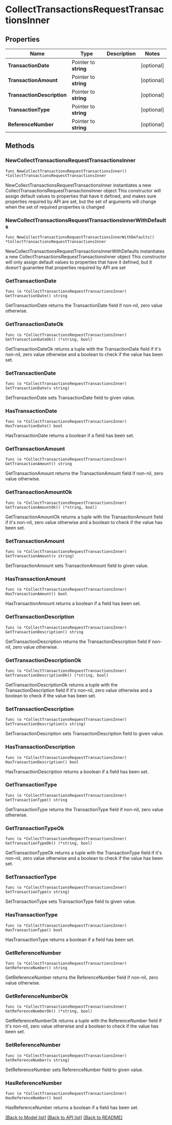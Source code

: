# CollectTransactionsRequestTransactionsInner

## Properties

Name | Type | Description | Notes
------------ | ------------- | ------------- | -------------
**TransactionDate** | Pointer to **string** |  | [optional] 
**TransactionAmount** | Pointer to **string** |  | [optional] 
**TransactionDescription** | Pointer to **string** |  | [optional] 
**TransactionType** | Pointer to **string** |  | [optional] 
**ReferenceNumber** | Pointer to **string** |  | [optional] 

## Methods

### NewCollectTransactionsRequestTransactionsInner

`func NewCollectTransactionsRequestTransactionsInner() *CollectTransactionsRequestTransactionsInner`

NewCollectTransactionsRequestTransactionsInner instantiates a new CollectTransactionsRequestTransactionsInner object
This constructor will assign default values to properties that have it defined,
and makes sure properties required by API are set, but the set of arguments
will change when the set of required properties is changed

### NewCollectTransactionsRequestTransactionsInnerWithDefaults

`func NewCollectTransactionsRequestTransactionsInnerWithDefaults() *CollectTransactionsRequestTransactionsInner`

NewCollectTransactionsRequestTransactionsInnerWithDefaults instantiates a new CollectTransactionsRequestTransactionsInner object
This constructor will only assign default values to properties that have it defined,
but it doesn't guarantee that properties required by API are set

### GetTransactionDate

`func (o *CollectTransactionsRequestTransactionsInner) GetTransactionDate() string`

GetTransactionDate returns the TransactionDate field if non-nil, zero value otherwise.

### GetTransactionDateOk

`func (o *CollectTransactionsRequestTransactionsInner) GetTransactionDateOk() (*string, bool)`

GetTransactionDateOk returns a tuple with the TransactionDate field if it's non-nil, zero value otherwise
and a boolean to check if the value has been set.

### SetTransactionDate

`func (o *CollectTransactionsRequestTransactionsInner) SetTransactionDate(v string)`

SetTransactionDate sets TransactionDate field to given value.

### HasTransactionDate

`func (o *CollectTransactionsRequestTransactionsInner) HasTransactionDate() bool`

HasTransactionDate returns a boolean if a field has been set.

### GetTransactionAmount

`func (o *CollectTransactionsRequestTransactionsInner) GetTransactionAmount() string`

GetTransactionAmount returns the TransactionAmount field if non-nil, zero value otherwise.

### GetTransactionAmountOk

`func (o *CollectTransactionsRequestTransactionsInner) GetTransactionAmountOk() (*string, bool)`

GetTransactionAmountOk returns a tuple with the TransactionAmount field if it's non-nil, zero value otherwise
and a boolean to check if the value has been set.

### SetTransactionAmount

`func (o *CollectTransactionsRequestTransactionsInner) SetTransactionAmount(v string)`

SetTransactionAmount sets TransactionAmount field to given value.

### HasTransactionAmount

`func (o *CollectTransactionsRequestTransactionsInner) HasTransactionAmount() bool`

HasTransactionAmount returns a boolean if a field has been set.

### GetTransactionDescription

`func (o *CollectTransactionsRequestTransactionsInner) GetTransactionDescription() string`

GetTransactionDescription returns the TransactionDescription field if non-nil, zero value otherwise.

### GetTransactionDescriptionOk

`func (o *CollectTransactionsRequestTransactionsInner) GetTransactionDescriptionOk() (*string, bool)`

GetTransactionDescriptionOk returns a tuple with the TransactionDescription field if it's non-nil, zero value otherwise
and a boolean to check if the value has been set.

### SetTransactionDescription

`func (o *CollectTransactionsRequestTransactionsInner) SetTransactionDescription(v string)`

SetTransactionDescription sets TransactionDescription field to given value.

### HasTransactionDescription

`func (o *CollectTransactionsRequestTransactionsInner) HasTransactionDescription() bool`

HasTransactionDescription returns a boolean if a field has been set.

### GetTransactionType

`func (o *CollectTransactionsRequestTransactionsInner) GetTransactionType() string`

GetTransactionType returns the TransactionType field if non-nil, zero value otherwise.

### GetTransactionTypeOk

`func (o *CollectTransactionsRequestTransactionsInner) GetTransactionTypeOk() (*string, bool)`

GetTransactionTypeOk returns a tuple with the TransactionType field if it's non-nil, zero value otherwise
and a boolean to check if the value has been set.

### SetTransactionType

`func (o *CollectTransactionsRequestTransactionsInner) SetTransactionType(v string)`

SetTransactionType sets TransactionType field to given value.

### HasTransactionType

`func (o *CollectTransactionsRequestTransactionsInner) HasTransactionType() bool`

HasTransactionType returns a boolean if a field has been set.

### GetReferenceNumber

`func (o *CollectTransactionsRequestTransactionsInner) GetReferenceNumber() string`

GetReferenceNumber returns the ReferenceNumber field if non-nil, zero value otherwise.

### GetReferenceNumberOk

`func (o *CollectTransactionsRequestTransactionsInner) GetReferenceNumberOk() (*string, bool)`

GetReferenceNumberOk returns a tuple with the ReferenceNumber field if it's non-nil, zero value otherwise
and a boolean to check if the value has been set.

### SetReferenceNumber

`func (o *CollectTransactionsRequestTransactionsInner) SetReferenceNumber(v string)`

SetReferenceNumber sets ReferenceNumber field to given value.

### HasReferenceNumber

`func (o *CollectTransactionsRequestTransactionsInner) HasReferenceNumber() bool`

HasReferenceNumber returns a boolean if a field has been set.


[[Back to Model list]](../README.md#documentation-for-models) [[Back to API list]](../README.md#documentation-for-api-endpoints) [[Back to README]](../README.md)


